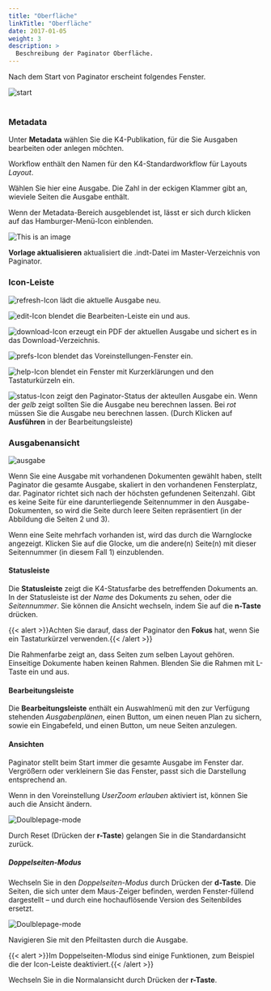 ```yaml
---
title: "Oberfläche"
linkTitle: "Oberfläche"
date: 2017-01-05
weight: 3
description: >
  Beschreibung der Paginator Oberfläche.
---
```

Nach dem Start von Paginator erscheint folgendes Fenster.


![start](/images/start.png)
</br></br>

### Metadata
Unter **Metadata** wählen Sie die K4-Publikation, für die Sie Ausgaben bearbeiten oder anlegen möchten.

Workflow enthält den Namen für den K4-Standardworkflow für Layouts *Layout*. 

Wählen Sie hier eine Ausgabe. Die Zahl in der eckigen Klammer gibt an, wieviele Seiten die Ausgabe enthält.

Wenn der Metadata-Bereich ausgeblendet ist, lässt er sich durch klicken auf das Hamburger-Menü-Icon einblenden.

![This is an image](/images/auswahl.png)


**Vorlage aktualisieren** aktualisiert die .indt-Datei im Master-Verzeichnis von Paginator.

### Icon-Leiste

![refresh-Icon](/images/refresh-icon.png) lädt die aktuelle Ausgabe neu.

![edit-Icon](/images/edit-icon.png) blendet die Bearbeiten-Leiste ein und aus.

![download-Icon](/images/download-icon.png) erzeugt ein PDF der aktuellen Ausgabe und sichert es in das Download-Verzeichnis.

![prefs-Icon](/images/prefs-icon.png) blendet das Voreinstellungen-Fenster ein.

![help-Icon](/images/help-icon.png) blendet ein Fenster mit Kurzerklärungen und den Tastaturkürzeln ein.

![status-Icon](/images/status-icon.png) zeigt den Paginator-Status der akteullen Ausgabe ein. Wenn der *gelb* zeigt sollten Sie die Ausgabe neu berechnen lassen. Bei *rot* müssen Sie die Ausgabe neu berechnen lassen. (Durch Klicken auf **Ausführen** in der Bearbeitungsleiste)


### Ausgabenansicht

![ausgabe](/images/ausgabe.png) 

Wenn Sie eine Ausgabe mit vorhandenen Dokumenten gewählt haben, stellt Paginator die gesamte Ausgabe, skaliert in den vorhandenen Fensterplatz, dar. Paginator richtet sich nach der höchsten gefundenen Seitenzahl. Gibt es keine Seite für eine darunterliegende Seitennummer in den Ausgabe-Dokumenten, so wird die Seite durch leere Seiten repräsentiert (in der Abbildung die Seiten 2 und 3).

Wenn eine Seite mehrfach vorhanden ist, wird das durch die Warnglocke angezeigt. Klicken Sie auf die Glocke, um die andere(n) Seite(n) mit dieser Seitennummer (in diesem Fall 1) einzublenden.

#### Statusleiste
Die **Statusleiste** zeigt die K4-Statusfarbe des betreffenden Dokuments an. In der Statusleiste ist der *Name* des Dokuments zu sehen, oder die *Seitennummer*. Sie können die Ansicht wechseln, indem Sie auf die **n-Taste** drücken.

{{< alert >}}Achten Sie darauf, dass der Paginator den **Fokus** hat, wenn Sie ein Tastaturkürzel verwenden.{{< /alert >}}

Die Rahmenfarbe zeigt an, dass Seiten zum selben Layout gehören. Einseitige Dokumente haben keinen Rahmen. Blenden Sie die Rahmen mit L-Taste ein und aus.


#### Bearbeitungsleiste
Die **Bearbeitungsleiste** enthält ein Auswahlmenü mit den zur Verfügung stehenden *Ausgabenplänen*, einen Button, um einen neuen Plan zu sichern, sowie ein Eingabefeld, und einen Button, um neue Seiten anzulegen.

#### Ansichten
Paginator stellt beim Start immer die gesamte Ausgabe im Fenster dar. Vergrößern oder verkleinern Sie das Fenster, passt sich die Darstellung entsprechend an.

Wenn in den Voreinstellung *UserZoom erlauben* aktiviert ist, können Sie auch die Ansicht ändern.

![Doulblepage-mode](/images/zoom.png) 


Durch Reset (Drücken der **r-Taste**) gelangen Sie in die Standardansicht zurück.


##### Doppelseiten-Modus
Wechseln Sie in den *Doppelseiten-Modus* durch Drücken der **d-Taste**.
Die Seiten, die sich unter dem Maus-Zeiger befinden, werden Fenster-füllend dargestellt – und durch eine hochauflösende Version des Seitenbildes ersetzt.

![Doulblepage-mode](/images/Doulblepage-mode.png) 




Navigieren Sie mit den Pfeiltasten durch die Ausgabe.

{{< alert >}}Im Doppelseiten-Mlodus sind einige Funktionen, zum Beispiel die der Icon-Leiste deaktiviert.{{< /alert >}}

Wechseln Sie in die Normalansicht durch Drücken der **r-Taste**.




